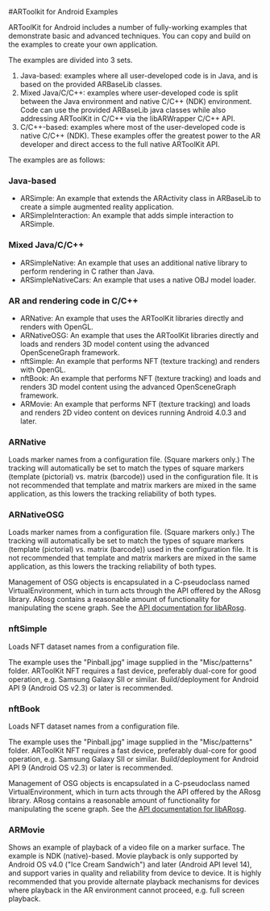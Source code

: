 #ARToolkit for Android Examples

ARToolKit for Android includes a number of fully-working examples that demonstrate basic and advanced techniques. You can copy and build on the examples to create your own application.

The examples are divided into 3 sets.

1.  Java-based: examples where all user-developed code is in Java, and is based on the provided ARBaseLib classes.
2.  Mixed Java/C/C++: examples where user-developed code is split between the Java environment and native C/C++ (NDK) environment. Code can use the provided ARBaseLib java classes while also addressing ARToolKit in C/C++ via the libARWrapper C/C++ API.
3.  C/C++-based: examples where most of the user-developed code is native C/C++ (NDK). These examples offer the greatest power to the AR developer and direct access to the full native ARToolKit API.

The examples are as follows:

### Java-based

-   ARSimple: An example that extends the ARActivity class in ARBaseLib to create a simple augmented reality application.
-   ARSimpleInteraction: An example that adds simple interaction to ARSimple.

### Mixed Java/C/C++

-   ARSimpleNative: An example that uses an additional native library to perform rendering in C rather than Java.
-   ARSimpleNativeCars: An example that uses a native OBJ model loader.

### AR and rendering code in C/C++

-   ARNative: An example that uses the ARToolKit libraries directly and renders with OpenGL.
-   ARNativeOSG: An example that uses the ARToolKit libraries directly and loads and renders 3D model content using the advanced OpenSceneGraph framework.
-   nftSimple: An example that performs NFT (texture tracking) and renders with OpenGL.
-   nftBook: An example that performs NFT (texture tracking) and loads and renders 3D model content using the advanced OpenSceneGraph framework.
-   ARMovie: An example that performs NFT (texture tracking) and loads and renders 2D video content on devices running Android 4.0.3 and later.

### ARNative

Loads marker names from a configuration file. (Square markers only.) The tracking will automatically be set to match the types of square markers (template (pictorial) vs. matrix (barcode)) used in the configuration file. It is not recommended that template and matrix markers are mixed in the same application, as this lowers the tracking reliability of both types.

### ARNativeOSG

Loads marker names from a configuration file. (Square markers only.) The tracking will automatically be set to match the types of square markers (template (pictorial) vs. matrix (barcode)) used in the configuration file. It is not recommended that template and matrix markers are mixed in the same application, as this lowers the tracking reliability of both types.

Management of OSG objects is encapsulated in a C-pseudoclass named VirtualEnvironment, which in turn acts through the API offered by the ARosg library. ARosg contains a reasonable amount of functionality for manipulating the scene graph. See the [API documentation for libARosg][1].

### nftSimple

Loads NFT dataset names from a configuration file.

The example uses the "Pinball.jpg" image supplied in the "Misc/patterns" folder. ARToolKit NFT requires a fast device, preferably dual-core for good operation, e.g. Samsung Galaxy SII or similar. Build/deployment for Android API 9 (Android OS v2.3) or later is recommended. 

### nftBook

Loads NFT dataset names from a configuration file.

The example uses the "Pinball.jpg" image supplied in the "Misc/patterns" folder. ARToolKit NFT requires a fast device, preferably dual-core for good operation, e.g. Samsung Galaxy SII or similar. Build/deployment for Android API 9 (Android OS v2.3) or later is recommended.

Management of OSG objects is encapsulated in a C-pseudoclass named VirtualEnvironment, which in turn acts through the API offered by the ARosg library. ARosg contains a reasonable amount of functionality for manipulating the scene graph. See the [API documentation for libARosg][1].

### ARMovie

Shows an example of playback of a video file on a marker surface. The example is NDK (native)-based. Movie playback is only supported by Android OS v4.0 ("Ice Cream Sandwich") and later (Android API level 14), and support varies in quality and reliability from device to device. It is highly recommended that you provide alternate playback mechanisms for devices where playback in the AR environment cannot proceed, e.g. full screen playback.


[1]: http://www.artoolworks.com/support/doc/artoolkit4/apiref/arosg_h/index.html
